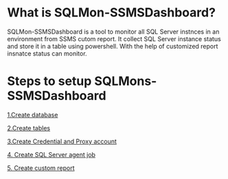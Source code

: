 # What is SQLMon-SSMSDashboard?
SQLMon-SSMSDashboard is a tool to monitor all SQL Server instnces in an environment from SSMS cutom report.
It collect SQL Server instance status and store it in a table using powershell. With the help of customized report insnatce status can
monitor.

# Steps to setup SQLMons-SSMSDashboard

[1.Create database](https://github.com/uknikhil/SQLMon-SSMSDashboard/blob/master/Create_Database.sql)

[2.Create tables](https://github.com/uknikhil/SQLMon-SSMSDashboard/blob/master/Create_Tables.sql)

[3.Create Credential and Proxy account]()

[4. Create SQL Server agent job]()

[5. Create custom report]()

